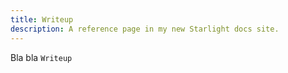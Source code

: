 ```yaml
---
title: Writeup
description: A reference page in my new Starlight docs site.
---
```


Bla bla `Writeup`
